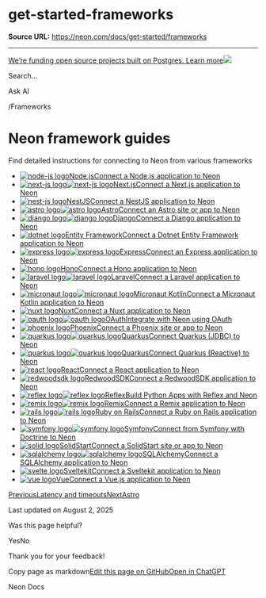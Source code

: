 # get-started-frameworks

**Source URL:** https://neon.com/docs/get-started/frameworks

---

[We’re funding open source projects built on Postgres. Learn more![](/_next/static/svgs/9ee958f8b2be7694e4ce9140c14df68e.svg)](https://neon.com/programs/open-source)

Search...

Ask AI

[](/docs)/Frameworks

# Neon framework guides

Find detailed instructions for connecting to Neon from various frameworks

  * [![node-js logo](/images/technology-logos/node-js.svg)Node.jsConnect a Node.js application to Neon](/docs/guides/node)
  * [![next-js logo](/images/technology-logos/next-js.svg)![next-js logo](/images/technology-logos/next-js-dark.svg)Next.jsConnect a Next.js application to Neon](/docs/guides/nextjs)
  * [![nest-js logo](/images/technology-logos/nest-js.svg)NestJSConnect a NestJS application to Neon](/docs/guides/nestjs)
  * [![astro logo](/images/technology-logos/astro.svg)![astro logo](/images/technology-logos/astro-dark.svg)AstroConnect an Astro site or app to Neon](/docs/guides/astro)
  * [![django logo](/images/technology-logos/django.svg)![django logo](/images/technology-logos/django-dark.svg)DjangoConnect a Django application to Neon](/docs/guides/django)
  * [![dotnet logo](/images/technology-logos/dotnet.svg)Entity FrameworkConnect a Dotnet Entity Framework application to Neon](/docs/guides/dotnet-entity-framework)
  * [![express logo](/images/technology-logos/express.svg)![express logo](/images/technology-logos/express-dark.svg)ExpressConnect an Express application to Neon](/docs/guides/express)
  * [![hono logo](/images/technology-logos/hono.svg)HonoConnect a Hono application to Neon](/docs/guides/hono)
  * [![laravel logo](/images/technology-logos/laravel.svg)![laravel logo](/images/technology-logos/laravel-dark.svg)LaravelConnect a Laravel application to Neon](/docs/guides/laravel)
  * [![micronaut logo](/images/technology-logos/micronaut.svg)![micronaut logo](/images/technology-logos/micronaut-dark.svg)Micronaut KotlinConnect a Micronaut Kotlin application to Neon](/docs/guides/micronaut-kotlin)
  * [![nuxt logo](/images/technology-logos/nuxt.svg)NuxtConnect a Nuxt application to Neon](/docs/guides/nuxt)
  * [![oauth logo](/images/technology-logos/oauth.svg)![oauth logo](/images/technology-logos/oauth-dark.svg)OAuthIntegrate with Neon using OAuth](/docs/guides/oauth-integration)
  * [![phoenix logo](/images/technology-logos/phoenix.svg)PhoenixConnect a Phoenix site or app to Neon](/docs/guides/phoenix)
  * [![quarkus logo](/images/technology-logos/quarkus.svg)![quarkus logo](/images/technology-logos/quarkus-dark.svg)QuarkusConnect Quarkus (JDBC) to Neon](/docs/guides/quarkus-jdbc)
  * [![quarkus logo](/images/technology-logos/quarkus.svg)![quarkus logo](/images/technology-logos/quarkus-dark.svg)QuarkusConnect Quarkus (Reactive) to Neon](/docs/guides/quarkus-reactive)
  * [![react logo](/images/technology-logos/react.svg)ReactConnect a React application to Neon](/docs/guides/react)
  * [![redwoodsdk logo](/images/technology-logos/redwoodsdk.svg)RedwoodSDKConnect a RedwoodSDK application to Neon](/docs/guides/redwoodsdk)
  * [![reflex logo](/images/technology-logos/reflex.svg)![reflex logo](/images/technology-logos/reflex-dark.svg)ReflexBuild Python Apps with Reflex and Neon](/docs/guides/reflex)
  * [![remix logo](/images/technology-logos/remix.svg)![remix logo](/images/technology-logos/remix-dark.svg)RemixConnect a Remix application to Neon](/docs/guides/remix)
  * [![rails logo](/images/technology-logos/rails.svg)![rails logo](/images/technology-logos/rails-dark.svg)Ruby on RailsConnect a Ruby on Rails application to Neon](/docs/guides/ruby-on-rails)
  * [![symfony logo](/images/technology-logos/symfony.svg)![symfony logo](/images/technology-logos/symfony-dark.svg)SymfonyConnect from Symfony with Doctrine to Neon](/docs/guides/symfony)
  * [![solid logo](/images/technology-logos/solid.svg)SolidStartConnect a SolidStart site or app to Neon](/docs/guides/solid-start)
  * [![sqlalchemy logo](/images/technology-logos/sqlalchemy.svg)![sqlalchemy logo](/images/technology-logos/sqlalchemy-dark.svg)SQLAlchemyConnect a SQLAlchemy application to Neon](/docs/guides/sqlalchemy)
  * [![svelte logo](/images/technology-logos/svelte.svg)SveltekitConnect a Sveltekit application to Neon](/docs/guides/sveltekit)
  * [![vue logo](/images/technology-logos/vue.svg)VueConnect a Vue.js application to Neon](/docs/guides/vue)



[PreviousLatency and timeouts](/docs/connect/connection-latency)[NextAstro](/docs/guides/astro)

Last updated on August 2, 2025

Was this page helpful?

YesNo

Thank you for your feedback!

Copy page as markdown[Edit this page on GitHub](https://github.com/neondatabase/website/tree/main/content/docs/get-started/frameworks.md)[Open in ChatGPT](https://chatgpt.com/?hints=search&q=Read+https://raw.githubusercontent.com/neondatabase/website/refs/heads/main/content/docs/get-started/frameworks.md)

Neon Docs